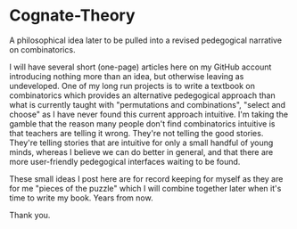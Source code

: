 Cognate-Theory
==============

A philosophical idea later to be pulled into a revised pedegogical narrative on combinatorics.

I will have several short (one-page) articles here on my GitHub account introducing nothing more than an idea,
but otherwise leaving as undeveloped.  One of my long run projects is to write a textbook on combinatorics which
provides an alternative pedegogical approach than what is currently taught with "permutations and combinations",
"select and choose" as I have never found this current approach intuitive. I'm taking the gamble that the reason
many people don't find combinatorics intuitive is that teachers are telling it wrong. They're not telling the good
stories. They're telling stories that are intuitive for only a small handful of young minds, whereas I believe we can
do better in general, and that there are more user-friendly pedegogical interfaces waiting to be found.

These small ideas I post here are for record keeping for myself as they are for me "pieces of the puzzle" which I will
combine together later when it's time to write my book. Years from now.

Thank you.
